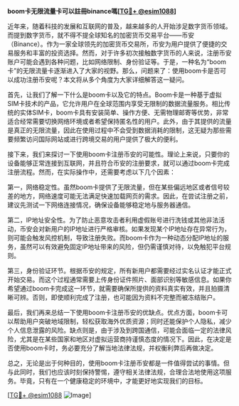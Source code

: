 **boom卡无限流量卡可以註冊binance嗎[[TG💪+ @esim1088](https://t.me/s/esim1088)]**

近年来，随着科技的发展和互联网的普及，越来越多的人开始涉足数字货币领域。而提到数字货币，就不得不提全球知名的加密货币交易平台——币安（Binance）。作为一家全球领先的加密货币交易所，币安为用户提供了便捷的交易服务和丰富的投资选择。然而，对于许多初次接触数字货币的人来说，注册币安账户可能会遇到各种问题，比如网络限制、身份验证等。于是，一种名为“boom卡”的无限流量卡逐渐进入了大家的视野。那么，问题来了：使用boom卡是否可以成功注册币安呢？本文将从多个角度为大家详细解答这一疑问。

首先，让我们了解一下什么是boom卡以及它的特点。Boom卡是一种基于虚拟SIM卡技术的产品，它允许用户在全球范围内享受无限制的数据流量服务。相比传统的实体SIM卡，boom卡具有安装简单、操作方便、无需物理邮寄等优势，非常适合经常需要切换网络环境或者希望保持匿名性的用户。此外，由于其提供的流量是真正的无限流量，因此在使用过程中不会受到数据消耗的限制，这无疑为那些需要频繁访问国际网站或进行跨境交易的用户提供了极大的便利。

接下来，我们来探讨一下使用boom卡注册币安的可能性。理论上来说，只要你的设备能够正常连接到互联网，并且符合币安的注册要求，就可以通过boom卡完成注册流程。然而，在实际操作中，还需要考虑以下几个因素：

第一，网络稳定性。虽然boom卡提供了无限流量，但在某些偏远地区或者信号较差的地方，网络速度可能无法满足快速加载网页的需求。因此，在尝试注册之前，建议先测试一下网络连接情况，确保设备能够稳定地与服务器通信。

第二，IP地址安全性。为了防止恶意攻击者利用虚假账号进行洗钱或其他非法活动，币安会对新用户的IP地址进行严格审核。如果发现某个IP地址存在异常行为，则可能会触发风控机制，导致注册失败。而boom卡作为一种动态分配IP地址的服务，虽然可以有效避免固定IP地址带来的风险，但仍需谨慎对待，以免触犯平台规则。

第三，身份验证环节。根据币安的规定，所有新用户都需要经过实名认证才能正式开始交易。而这个过程通常需要上传身份证件照片、面部识别等敏感信息。如果你希望通过boom卡完成这一环节，就需要确保所提供的资料真实有效，并且拍摄清晰可辨。否则，即使顺利完成了注册，也可能因为资料不完整而被冻结账户。

最后，我们再来总结一下使用boom卡注册币安的优缺点。优点方面，boom卡可以帮助用户突破地域限制，轻松获取海外优质资源；同时还能保护个人隐私，减少个人信息泄露的风险。缺点则是，由于涉及到跨国通信，可能会面临一定的法律风险，尤其是在某些国家和地区对虚拟运营商持谨慎态度的情况下。因此，在决定是否使用boom卡时，务必要充分了解当地法律法规，并权衡利弊后再做决定。

总之，无论是出于何种目的，使用boom卡注册币安都是一件值得尝试的事情。但与此同时，我们也应该时刻保持警惕，遵守相关法律法规，合理合法地使用这项服务。毕竟，只有在一个健康稳定的环境中，才能更好地实现我们的目标。

[[TG💪+ @esim1088](https://t.me/s/esim1088) ![Image](https://i.postimg.cc/4NQfJmqS/Snipaste-2025-05-13-00-14-12.png)]